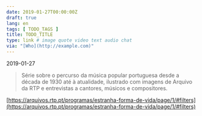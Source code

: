 ```yaml
---
date: 2019-01-27T00:00:00Z
draft: true
lang: en
tags: [ TODO_TAGS ]
title: TODO_TITLE
type: link # image quote video text audio chat
via: "[Who](http://example.com)"
---
```



2019-01-27

> Série sobre o percurso da música popular portuguesa desde a década de 1930 até à atualidade, ilustrado com imagens de Arquivo da RTP e entrevistas a cantores, músicos e compositores.

[https://arquivos.rtp.pt/programas/estranha-forma-de-vida/page/1/#filters](https://arquivos.rtp.pt/programas/estranha-forma-de-vida/page/1/#filters)

